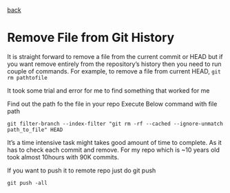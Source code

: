 [back](./README.md)

# Remove File from Git History

It is straight forward to remove a file from the current commit or HEAD but if you want remove entirely from the repository’s history then you need to run couple of commands. For example, to remove a file from current HEAD, `git rm pathtofile`

It took some trial and error for me to find something that worked for me

Find out the path fo the file in your repo
Execute Below command with file path

    git filter-branch --index-filter "git rm -rf --cached --ignore-unmatch path_to_file" HEAD

It’s a time intensive task might takes good amount of time to complete. As it has to check each commit and remove. For my repo which is ~10 years old took almost 10hours with 90K commits.

If you want to push it to remote repo just do git push

    git push -all